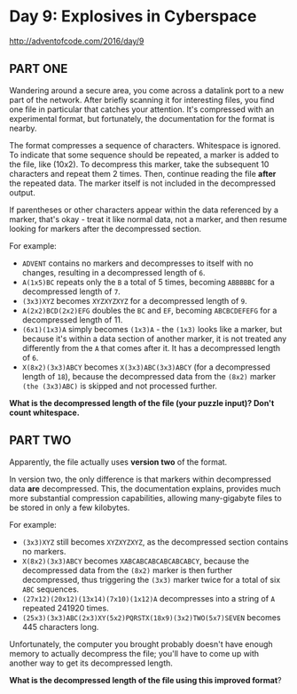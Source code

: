 # Day 9: Explosives in Cyberspace
http://adventofcode.com/2016/day/9

## PART ONE
Wandering around a secure area, you come across a datalink port to a new part
of the network. After briefly scanning it for interesting files, you find one
file in particular that catches your attention. It's compressed with an
experimental format, but fortunately, the documentation for the format is
nearby.

The format compresses a sequence of characters. Whitespace is ignored. To
indicate that some sequence should be repeated, a marker is added to the file,
like (10x2). To decompress this marker, take the subsequent 10 characters and
repeat them 2 times. Then, continue reading the file **after** the repeated
data. The marker itself is not included in the decompressed output.

If parentheses or other characters appear within the data referenced by a
marker, that's okay - treat it like normal data, not a marker, and then resume
looking for markers after the decompressed section.

For example:

- `ADVENT` contains no markers and decompresses to itself with no changes,
  resulting in a decompressed length of `6`.
- `A(1x5)BC` repeats only the `B` a total of 5 times, becoming `ABBBBBC` for a
  decompressed length of `7`.
- `(3x3)XYZ` becomes `XYZXYZXYZ` for a decompressed length of `9`.
- `A(2x2)BCD(2x2)EFG` doubles the `BC` and `EF`, becoming `ABCBCDEFEFG` for a
  decompressed length of 11.
- `(6x1)(1x3)A` simply becomes `(1x3)A` - the `(1x3)` looks like a marker, but
  because it's within a data section of another marker, it is not treated any
  differently from the `A` that comes after it. It has a decompressed length
  of `6`.
- `X(8x2)(3x3)ABCY` becomes `X(3x3)ABC(3x3)ABCY` (for a decompressed length of
  `18`), because the decompressed data from the `(8x2)` marker `(the
  (3x3)ABC)` is skipped and not processed further.

**What is the decompressed length of the file (your puzzle input)? Don't count
whitespace.**

## PART TWO

Apparently, the file actually uses **version two** of the format.

In version two, the only difference is that markers within decompressed data
**are** decompressed. This, the documentation explains, provides much more
substantial compression capabilities, allowing many-gigabyte files to be
stored in only a few kilobytes.

For example:

- `(3x3)XYZ` still becomes `XYZXYZXYZ`, as the decompressed section contains
  no markers.
- `X(8x2)(3x3)ABCY` becomes `XABCABCABCABCABCABCY`, because the decompressed
  data from the `(8x2)` marker is then further decompressed, thus triggering
  the `(3x3)` marker twice for a total of six `ABC` sequences.
- `(27x12)(20x12)(13x14)(7x10)(1x12)A` decompresses into a string of `A`
  repeated 241920 times.
- `(25x3)(3x3)ABC(2x3)XY(5x2)PQRSTX(18x9)(3x2)TWO(5x7)SEVEN` becomes 445
  characters long.

Unfortunately, the computer you brought probably doesn't have enough memory to
actually decompress the file; you'll have to come up with another way to get
its decompressed length.

**What is the decompressed length of the file using this improved format**?